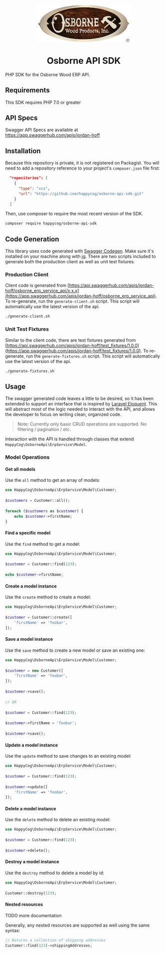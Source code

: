 <p align="center"><img src="./src/logo.png" width="300" alt="Osborne Wood Logo"></p>

<h1 align="center">Osborne API SDK</h1>

PHP SDK for the Osborne Wood ERP API.

## Requirements

This SDK requires PHP 7.0 or greater

## API Specs

Swagger API Specs are available at https://app.swaggerhub.com/apis/jordan-hoff

## Installation

Because this repository is private, it is not registered on Packagist. You will need to add a repository reference to your project's `composer.json` file first:

```json
  "repositories": [
    {
      "type": "vcs",
      "url": "https://github.com/happycog/osborne-api-sdk.git"
    }
  ]
```

Then, use composer to require the most recent version of the SDK.

```bash
composer require happycog/osborne-api-sdk
```

## Code Generation

This library uses code generated with [Swagger Codegen](https://swagger.io/tools/swagger-codegen/). Make sure it's installed on your machine along with [jq](https://stedolan.github.io/jq/). There are two scripts included to generate both the production client as well as unit test fixtures.

### Production Client

Client code is generated from [https://api.swaggerhub.com/apis/jordan-hoff/osborne_erp_service_api/x.x.x](https://app.swaggerhub.com/apis/jordan-hoff/osborne_erp_service_api). To re-generate, run the `generate-client.sh` script. This script will automatically use the latest version of the api.

```bash
./generate-client.sh
```

### Unit Test Fixtures

Similar to the client code, there are test fixtures generated from [https://api.swaggerhub.com/apis/jordan-hoff/test_fixtures/1.0.0](https://app.swaggerhub.com/apis/jordan-hoff/test_fixtures/1.0.0). To re-generate, run the `generate-fixtures.sh` script. This script will automatically use the latest version of the api.

```bash
./generate-fixtures.sh
```

## Usage

The swagger generated code leaves a little to be desired, so it has been extended to support an interface that is inspired by [Laravel Eloquent](https://laravel.com/docs/5.8/eloquent). This will abstract most of the logic needed to interact with the API, and allows the developer to focus on writing clean, organized code.

> Note: Currently only basic CRUD operations are supported. No filtering / pagination / etc.

Interaction with the API is handled through classes that extend `HappyCog\OsborneApi\ErpService\Model`.

### Model Operations

#### Get all models

Use the `all` method to get an array of models:

```php
use HappyCog\OsborneApi\ErpService\Model\Customer;

$customers = Customer::all();

foreach ($customers as $customer) {
    echo $customer->firstName;
}
```

#### Find a specific model

Use the `find` method to get a model:

```php
use HappyCog\OsborneApi\ErpService\Model\Customer;

$customer = Customer::find(123);

echo $customer->firstName;
```

#### Create a model instance

Use the `create` method to create a model:

```php
use HappyCog\OsborneApi\ErpService\Model\Customer;

$customer = Customer::create([
    'firstName' => 'foobar',
]);
```

#### Save a model instance

Use the `save` method to create a new model or save an existing one:

```php
use HappyCog\OsborneApi\ErpService\Model\Customer;

$customer = new Customer([
    'firstName' => 'foobar',
]);

$customer->save();

// OR

$customer = Customer::find(123);

$customer->firstName = 'foobar';

$customer->save();
```

#### Update a model instance

Use the `update` method to save changes to an existing model:

```php
use HappyCog\OsborneApi\ErpService\Model\Customer;

$customer = Customer::find(123);

$customer->update([
    'firstName' => 'foobar',
]);
```

#### Delete a model instance

Use the `delete` method to delete an existing model:

```php
use HappyCog\OsborneApi\ErpService\Model\Customer;

$customer = Customer::find(123);

$customer->delete();
```

#### Destroy a model instance

Use the `destroy` method to delete a model by id:

```php
use HappyCog\OsborneApi\ErpService\Model\Customer;

Customer::destroy(123);
```

#### Nested resources

TODO more documentation

Generally, any nested resources are supported as well using the same syntax:

```php
// Returns a collection of shipping addresses
Customer::find(123)->shippingAddresses;
```
